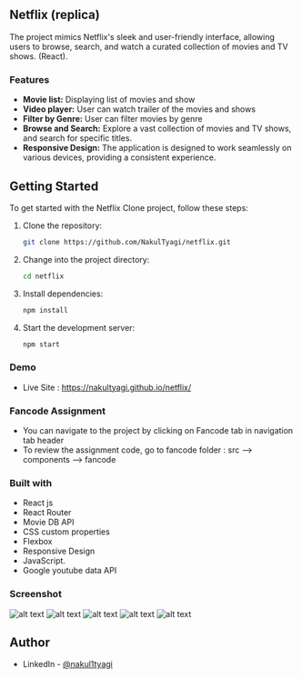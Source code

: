 ## Netflix (replica)

The project mimics Netflix's sleek and user-friendly interface, allowing users to browse, search, and watch a curated collection of movies and TV shows. (React).

### Features

- **Movie list:** Displaying list of movies and show
- **Video player:** User can watch trailer of the movies and shows
- **Filter by Genre:** User can filter movies by genre
- **Browse and Search:** Explore a vast collection of movies and TV shows, and search for specific titles.
- **Responsive Design:** The application is designed to work seamlessly on various devices, providing a consistent experience.

## Getting Started

To get started with the Netflix Clone project, follow these steps:

1. Clone the repository:

   ```bash
   git clone https://github.com/NakulTyagi/netflix.git

1. Change into the project directory:

   ```bash
   cd netflix

1. Install dependencies:

   ```bash
   npm install
   
1. Start the development server:


   ```bash
   npm start

### Demo

- Live Site : https://nakultyagi.github.io/netflix/

### Fancode Assignment

- You can navigate to the project by clicking on Fancode tab in navigation tab header
- To review the assignment code, go to fancode folder :
  src --> components --> fancode 

### Built with

- React js
- React Router
- Movie DB API
- CSS custom properties
- Flexbox
- Responsive Design 
- JavaScript. 
- Google youtube data API

### Screenshot

![alt text](https://github.com/NakulTyagi/netflix/blob/main/src/assets/home.png?raw=true)
![alt text](https://github.com/NakulTyagi/netflix/blob/main/src/assets/movies-page.png?raw=true)
![alt text](https://github.com/NakulTyagi/netflix/blob/main/src/assets/detail.png?raw=true)
![alt text](https://github.com/NakulTyagi/netflix/blob/main/src/assets/player.png?raw=true)
![alt text](https://github.com/NakulTyagi/netflix/blob/main/src/assets/fancode-ss.png?raw=true)

## Author

- LinkedIn - [@nakul1tyagi](https://www.linkedin.com/in/nakul1tyagi/)
